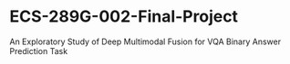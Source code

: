 # ECS-289G-002-Final-Project
An Exploratory Study of Deep Multimodal Fusion for VQA Binary Answer Prediction Task
